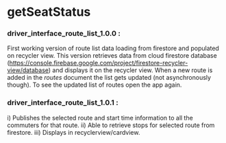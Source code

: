 # getSeatStatus

### driver_interface_route_list_1.0.0 :
First working version of route list data loading from firestore and populated on recycler view.
This version retrieves data from cloud firestore database (https://console.firebase.google.com/project/firestore-recycler-view/database)
and displays it on the recycler view. When a new route is added in the *routes* document the list gets updated (not asynchronously though). To see the updated list of routes open the app again.


### driver_interface_route_list_1.0.1 :
i) Publishes the selected route and start time information to all the commuters for that route.
ii) Able to retrieve stops for selected route from firestore.
iii) Displays in recyclerview/cardview.





